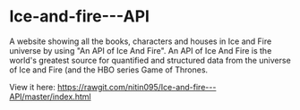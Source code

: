 # Ice-and-fire---API
A website showing all the books, characters and houses in Ice and Fire universe by using "An API of Ice And Fire". An API of Ice And Fire is the world's greatest source for quantified and structured data from the universe of Ice and Fire (and the HBO series Game of Thrones.

View it here: https://rawgit.com/nitin095/Ice-and-fire---API/master/index.html
